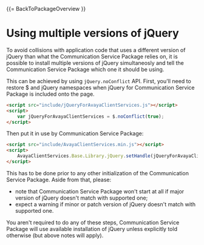 {{= BackToPackageOverview }}

# Using multiple versions of jQuery

To avoid collisions with application code that uses a different version of
jQuery than what the Communication Service Package relies on, it is possible to
install multiple versions of jQuery simultaneosly and tell the Communication
Service Package which one it should be using.

This can be achieved by using ``jQuery.noConflict`` API. First, you'll need to
restore $ and jQuery namespaces when jQuery for Communication Service Package
is included onto the page.

```html
<script src="include/jQueryForAvayaClientServices.js"></script>
<script>
    var jQueryForAvayaClientServices = $.noConflict(true);
</script>
```

Then put it in use by Communication Service Package:

```html
<script src="include/AvayaClientServices.min.js"></script>
<script>
    AvayaClientServices.Base.Library.jQuery.setHandle(jQueryForAvayaClientServices);
</script>
```

This has to be done prior to any other initialization of the Communication Service Package. Aside from that, please:

* note that Communication Service Package won't start at all if major version of jQuery doesn't match with supported one;
* expect a warning if minor or patch version of jQuery doesn't match with supported one.

You aren't required to do any of these steps, Communication Service Package
will use available installation of jQuery unless explicitly told otherwise
(but above notes will apply).
